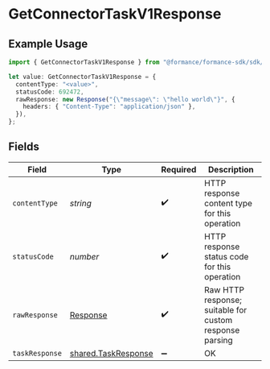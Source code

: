 # GetConnectorTaskV1Response

## Example Usage

```typescript
import { GetConnectorTaskV1Response } from "@formance/formance-sdk/sdk/models/operations";

let value: GetConnectorTaskV1Response = {
  contentType: "<value>",
  statusCode: 692472,
  rawResponse: new Response("{\"message\": \"hello world\"}", {
    headers: { "Content-Type": "application/json" },
  }),
};
```

## Fields

| Field                                                                 | Type                                                                  | Required                                                              | Description                                                           |
| --------------------------------------------------------------------- | --------------------------------------------------------------------- | --------------------------------------------------------------------- | --------------------------------------------------------------------- |
| `contentType`                                                         | *string*                                                              | :heavy_check_mark:                                                    | HTTP response content type for this operation                         |
| `statusCode`                                                          | *number*                                                              | :heavy_check_mark:                                                    | HTTP response status code for this operation                          |
| `rawResponse`                                                         | [Response](https://developer.mozilla.org/en-US/docs/Web/API/Response) | :heavy_check_mark:                                                    | Raw HTTP response; suitable for custom response parsing               |
| `taskResponse`                                                        | [shared.TaskResponse](../../../sdk/models/shared/taskresponse.md)     | :heavy_minus_sign:                                                    | OK                                                                    |